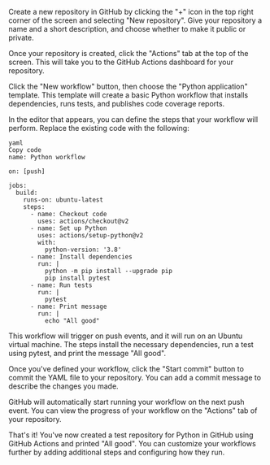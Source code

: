 Create a new repository in GitHub by clicking the "+" icon in the top right corner of the screen and selecting "New repository". Give your repository a name and a short description, and choose whether to make it public or private.

Once your repository is created, click the "Actions" tab at the top of the screen. This will take you to the GitHub Actions dashboard for your repository.

Click the "New workflow" button, then choose the "Python application" template. This template will create a basic Python workflow that installs dependencies, runs tests, and publishes code coverage reports.

In the editor that appears, you can define the steps that your workflow will perform. Replace the existing code with the following:

```
yaml
Copy code
name: Python workflow

on: [push]

jobs:
  build:
    runs-on: ubuntu-latest
    steps:
      - name: Checkout code
        uses: actions/checkout@v2
      - name: Set up Python
        uses: actions/setup-python@v2
        with:
          python-version: '3.8'
      - name: Install dependencies
        run: |
          python -m pip install --upgrade pip
          pip install pytest
      - name: Run tests
        run: |
          pytest
      - name: Print message
        run: |
          echo "All good"
```

This workflow will trigger on push events, and it will run on an Ubuntu virtual machine. The steps install the necessary dependencies, run a test using pytest, and print the message "All good".

Once you've defined your workflow, click the "Start commit" button to commit the YAML file to your repository. You can add a commit message to describe the changes you made.

GitHub will automatically start running your workflow on the next push event. You can view the progress of your workflow on the "Actions" tab of your repository.

That's it! You've now created a test repository for Python in GitHub using GitHub Actions and printed "All good". You can customize your workflows further by adding additional steps and configuring how they run.
